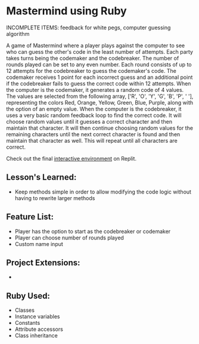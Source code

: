 <h1>Mastermind using Ruby</h1>

<p>INCOMPLETE ITEMS: feedback for white pegs, computer guessing algorithm</p>

<p>A game of Mastermind where a player plays against the computer to see who can guess the other's code in the least number of attempts. Each party takes turns being the codemaker and the codebreaker. The number of rounds played can be set to any even number. Each round consists of up to 12 attempts for the codebreaker to guess the codemaker's code. The codemaker receives 1 point for each incorrect guess and an additional point if the codebreaker fails to guess the correct code within 12 attempts. When the computer is the codemaker, it generates a random code of 4 values. The values are selected from the following array, ['R', 'O', 'Y', 'G', 'B', 'P', ' '], representing the colors Red, Orange, Yellow, Green, Blue, Purple, along with the option of an empty value. When the computer is the codebreaker, it uses a very basic random feedback loop to find the correct code. It will choose random values until it guesses a correct character and then maintain that character. It will then continue choosing random values for the remaining characters until the next correct character is found and then maintain that character as well. This will repeat until all characters are correct.</p>

<p>Check out the final <a href='https://replit.com/@michaeljchong/mastermind?v=1'>interactive environment</a> on Replit.</p>

<h2>Lesson's Learned:</h2>
<ul>
    <li>Keep methods simple in order to allow modifying the code logic without having to rewrite larger methods</li>
</ul>

<h2>Feature List:</h2>
<ul>
    <li>Player has the option to start as the codebreaker or codemaker</li>
    <li>Player can choose number of rounds played</li>
    <li>Custom name input</li>
</ul>

<h2>Project Extensions:</h2>
<ul>
    <li></li>
</ul>

<h2>Ruby Used:</h2>
<ul>
    <li>Classes</li>
    <li>Instance variables</li>
    <li>Constants</li>
    <li>Attribute accessors</li>
    <li>Class inheritance</li>
</ul>
